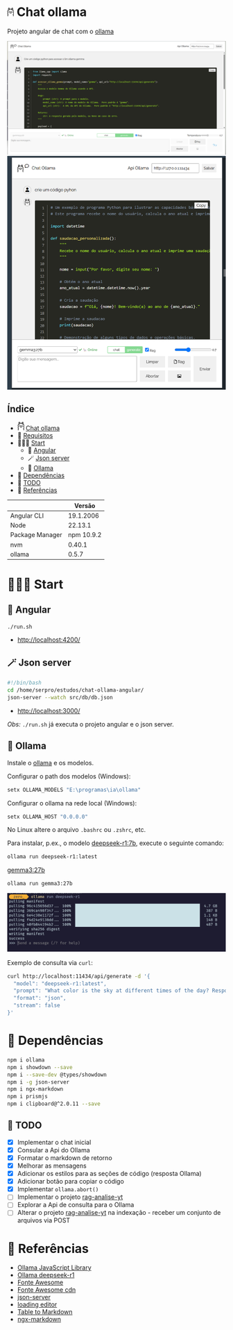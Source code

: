 # <img src="readme_imagens/ollama_readme.png" width="15" /> Chat ollama

Projeto angular de chat com o [ollama](https://ollama.com/)

![](readme_imagens/chat_ollama.png)
![](readme_imagens/chat_ollama_responsive.png)


## Índice

- <img src="readme_imagens/ollama_readme.png" width="15" /> [Chat ollama](#chat-ollama)
- 🤖 [Requisitos](#requisitos)
- 🏃‍♂️‍➡️ [Start](#start)
  - 🚀 [Angular](#angular)
  - 🪄 [Json server](#json-server)
  - 🦙 [Ollama](#ollama)
- 🤖 [Dependências](#dependências)
- 📄 [TODO](#todo)
- 🔗 [Referências](#referências)


|                 | Versão     |
| --------------- | ---------- |
| Angular CLI     | 19.1.2006  |
| Node            | 22.13.1    |
| Package Manager | npm 10.9.2 |
| nvm             | 0.40.1     |
| ollama          | 0.5.7      |


# 🏃‍♂️‍➡️ Start

## 🚀 Angular

`./run.sh`

- [http://localhost:4200/](http://localhost:4200/)

## 🪄 Json server

```bash
#!/bin/bash
cd /home/serpro/estudos/chat-ollama-angular/
json-server --watch src/db/db.json
```

- [http://localhost:3000/](http://localhost:3000/)

*Obs:* `./run.sh` já executa o projeto angular e o json server.

## 🦙 Ollama

Instale o [ollama](https://ollama.com/download) e os modelos. 

Configurar o path dos modelos (Windows):

```bash
setx OLLAMA_MODELS "E:\programas\ia\ollama"
```

Configurar o ollama na rede local (Windows):

```bash
setx OLLAMA_HOST "0.0.0.0"
```

No Linux altere o arquivo `.bashrc` ou `.zshrc`, etc.

Para instalar, p.ex., o modelo [deepseek-r1:7b](https://ollama.com/library/deepseek-r1), execute o seguinte comando:

```bash
ollama run deepseek-r1:latest
```

[gemma3:27b](https://ollama.com/library/gemma3:27b)

```bash
ollama run gemma3:27b
```

![](readme_imagens/ollama_deepseek.png)

Exemplo de consulta via `curl`:

```bash
curl http://localhost:11434/api/generate -d '{
  "model": "deepseek-r1:latest",
  "prompt": "What color is the sky at different times of the day? Respond using JSON",
  "format": "json",
  "stream": false
}'
```


# 🤖 Dependências

```bash
npm i ollama
npm i showdown --save
npm i --save-dev @types/showdown
npm i -g json-server
npm i ngx-markdown
npm i prismjs
npm i clipboard@^2.0.11 --save
```

## 📄 TODO

- [x] Implementar o chat inicial
- [x] Consular a Api do Ollama
- [x] Formatar o markdown de retorno
- [x] Melhorar as mensagens
- [x] Adicionar os estilos para as seções de código (resposta Ollama)
- [x] Adicionar botão para copiar o código
- [x] Implementar `ollama.abort()`
- [ ] Implementar o projeto [rag-analise-yt](https://github.com/surfx/rag-analise-yt)
- [ ] Explorar a Api de consulta para o Ollama
- [ ] Alterar o projeto [rag-analise-yt](https://github.com/surfx/rag-analise-yt) na indexação - receber um conjunto de arquivos via POST

# 🔗 Referências

- [Ollama JavaScript Library](https://github.com/ollama/ollama-js)
- [Ollama deepseek-r1](https://ollama.com/library/deepseek-r1)
- [Fonte Awesome](https://fontawesome.com/icons)
- [Fonte Awesome cdn](https://cdnjs.com/libraries/font-awesome)
- [json-server](https://www.npmjs.com/package/json-server)
- [loading editor](https://loading.io/#editor)
- [Table to Markdown](https://tabletomarkdown.com/convert-spreadsheet-to-markdown/)
- [ngx-markdown](https://www.npmjs.com/package/ngx-markdown)
